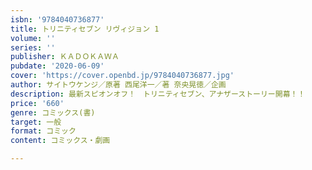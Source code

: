 ```yaml
---
isbn: '9784040736877'
title: トリニティセブン リヴィジョン 1
volume: ''
series: ''
publisher: ＫＡＤＯＫＡＷＡ
pubdate: '2020-06-09'
cover: 'https://cover.openbd.jp/9784040736877.jpg'
author: サイトウケンジ／原著 西尾洋一／著 奈央晃徳／企画
description: 最新スピオンオフ！　トリニティセブン、アナザーストーリー開幕！！
price: '660'
genre: コミックス(書)
target: 一般
format: コミック
content: コミックス・劇画

---
```

